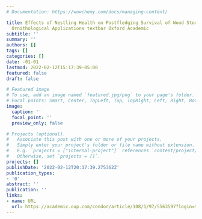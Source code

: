 ```yaml
---
# Documentation: https://wowchemy.com/docs/managing-content/

title: Effects of Nestling Health on Postfledging Survival of Wood Storks textbar
  Ornithological Applications textbar Oxford Academic
subtitle: ''
summary: ''
authors: []
tags: []
categories: []
date: -01-01
lastmod: 2022-02-12T15:17:39-05:00
featured: false
draft: false

# Featured image
# To use, add an image named `featured.jpg/png` to your page's folder.
# Focal points: Smart, Center, TopLeft, Top, TopRight, Left, Right, BottomLeft, Bottom, BottomRight.
image:
  caption: ''
  focal_point: ''
  preview_only: false

# Projects (optional).
#   Associate this post with one or more of your projects.
#   Simply enter your project's folder or file name without extension.
#   E.g. `projects = ["internal-project"]` references `content/project/deep-learning/index.md`.
#   Otherwise, set `projects = []`.
projects: []
publishDate: '2022-02-12T20:17:39.275362Z'
publication_types:
- '0'
abstract: ''
publication: ''
links:
- name: URL
  url: https://academic.oup.com/condor/article/108/1/97/5563597?login=true
---
```

